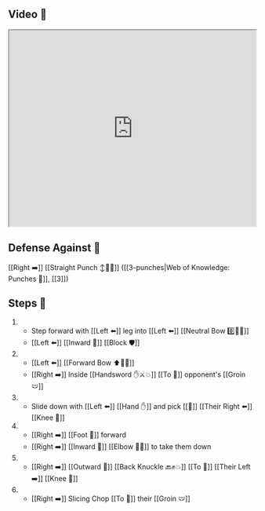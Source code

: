 ## Video 🎥

<iframe src="https://www.youtube.com/embed/O9SDyhqvuIM?start=116&end=344" width="100%" height="400"></iframe>

## Defense Against 🤺

[[Right ➡️]] [[Straight Punch ↕️👊💥]] ([[3-punches|Web of Knowledge: Punches 👊]], [[3]])

## Steps 👣

1. - Step forward with [[Left ⬅️]] leg into [[Left ⬅️]] [[Neutral Bow 0️⃣🧍‍♂️]]
    - [[Left ⬅️]] [[Inward 🔽]] [[Block 🛡️]]
2. - [[Left ⬅️]] [[Forward Bow ⬆️🧍‍♂️]]
    - [[Right ➡️]] Inside [[Handsword ✋⚔️💥]] [[To 🎯]] opponent's [[Groin 🩲]]
3. - Slide down with [[Left ⬅️]] [[Hand ✋]] and pick [[🎯]] [[Their Right ⬅️]] [[Knee 🦵]]
4. - [[Right ➡️]] [[Foot 🦶]] forward
    - [[Right ➡️]] [[Inward 🔽]] [[Elbow 💪💥]] to take them down
5. - [[Right ➡️]] [[Outward 🔼]] [[Back Knuckle 🔙✊💥]] [[To 🎯]] [[Their Left ➡️]] [[Knee 🦵]]
6. - [[Right ➡️]] Slicing Chop [[To 🎯]] their [[Groin 🩲]]
